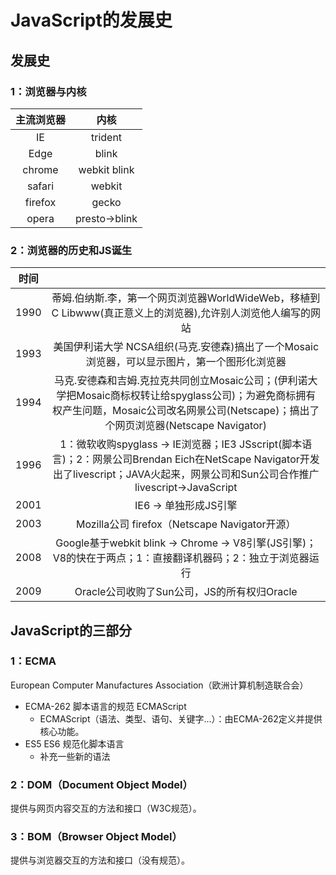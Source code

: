 # JavaScript的发展史

## 发展史

### 1：浏览器与内核

| 主流浏览器 |     内核      |
| :--------: | :-----------: |
|     IE     |    trident    |
|    Edge    |     blink     |
|   chrome   | webkit blink  |
|   safari   |    webkit     |
|  firefox   |     gecko     |
|   opera    | presto->blink |

### 2：浏览器的历史和JS诞生

| 时间 |                                                              |
| :--: | :----------------------------------------------------------: |
| 1990 | 蒂姆.伯纳斯.李，第一个网页浏览器WorldWideWeb，移植到C  Libwww(真正意义上的浏览器),允许别人浏览他人编写的网站 |
| 1993 | 美国伊利诺大学 NCSA组织(马克.安德森)搞出了一个Mosaic浏览器，可以显示图片，第一个图形化浏览器 |
| 1994 | 马克.安德森和吉姆.克拉克共同创立Mosaic公司；(伊利诺大学把Mosaic商标权转让给spyglass公司)；为避免商标拥有权产生问题，Mosaic公司改名网景公司(Netscape)；搞出了个网页浏览器(Netscape Navigator) |
| 1996 | 1：微软收购spyglass -> IE浏览器；IE3 JSscript(脚本语言)；2：网景公司Brendan Eich在NetScape Navigator开发出了livescript；JAVA火起来，网景公司和Sun公司合作推广 livescript->JavaScript |
| 2001 |                    IE6 -> 单独形成JS引擎                     |
| 2003 |        Mozilla公司 firefox（Netscape Navigator开源）         |
| 2008 | Google基于webkit blink -> Chrome -> V8引擎(JS引擎)；V8的快在于两点；1：直接翻译机器码；2：独立于浏览器运行 |
| 2009 |         Oracle公司收购了Sun公司，JS的所有权归Oracle          |

## JavaScript的三部分

### 1：ECMA

European Computer Manufactures Association（欧洲计算机制造联合会）

- ECMA-262 脚本语言的规范 ECMAScript
  - ECMAScript（语法、类型、语句、关键字...）：由ECMA-262定义并提供核心功能。
- ES5 ES6 规范化脚本语言
  - 补充一些新的语法

### 2：DOM（Document Object Model）

提供与网页内容交互的方法和接口（W3C规范）。

### 3：BOM（Browser Object Model）

提供与浏览器交互的方法和接口（没有规范）。

